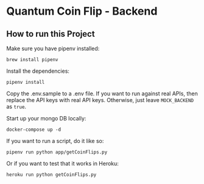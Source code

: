 # Quantum Coin Flip - Backend

## How to run this Project

Make sure you have pipenv installed:

`brew install pipenv`

Install the dependencies:

`pipenv install`

Copy the .env.sample to a .env file. If you want to run against real APIs, then replace the API keys with real API keys. Otherwise, just leave `MOCK_BACKEND` as `true`.

Start up your mongo DB locally:

`docker-compose up -d`

If you want to run a script, do it like so:

`pipenv run python app/getCoinFlips.py`

Or if you want to test that it works in Heroku:

`heroku run python getCoinFlips.py`
